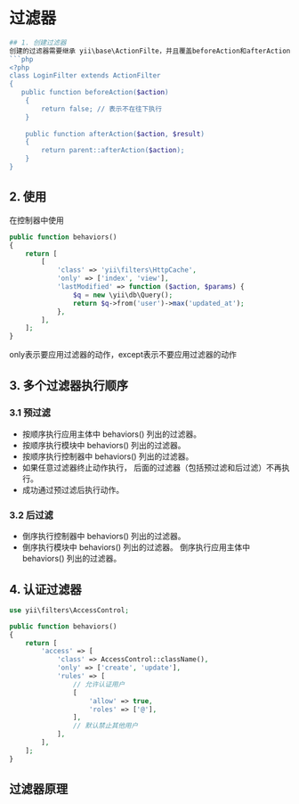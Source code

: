 # 过滤器
```php
## 1. 创建过滤器
创建的过滤器需要继承 yii\base\ActionFilte，并且覆盖beforeAction和afterAction，如果返回false表示不往下执行动作
​```php
<?php
class LoginFilter extends ActionFilter
{
   public function beforeAction($action)
    {
        return false; // 表示不在往下执行
    }
    
    public function afterAction($action, $result)
    {
    	return parent::afterAction($action);
    }
}
```

## 2. 使用
在控制器中使用
```php
public function behaviors()
{
    return [
        [
            'class' => 'yii\filters\HttpCache',
            'only' => ['index', 'view'],
            'lastModified' => function ($action, $params) {
                $q = new \yii\db\Query();
                return $q->from('user')->max('updated_at');
            },
        ],
    ];
}
```
only表示要应用过滤器的动作，except表示不要应用过滤器的动作

## 3. 多个过滤器执行顺序
### 3.1 预过滤
- 按顺序执行应用主体中 behaviors() 列出的过滤器。
- 按顺序执行模块中 behaviors() 列出的过滤器。
- 按顺序执行控制器中 behaviors() 列出的过滤器。
- 如果任意过滤器终止动作执行， 后面的过滤器（包括预过滤和后过滤）不再执行。
- 成功通过预过滤后执行动作。
### 3.2 后过滤
- 倒序执行控制器中 behaviors() 列出的过滤器。
- 倒序执行模块中 behaviors() 列出的过滤器。
倒序执行应用主体中 behaviors() 列出的过滤器。

## 4. 认证过滤器
```php
use yii\filters\AccessControl;

public function behaviors()
{
    return [
        'access' => [
            'class' => AccessControl::className(),
            'only' => ['create', 'update'],
            'rules' => [
                // 允许认证用户
                [
                    'allow' => true,
                    'roles' => ['@'],
                ],
                // 默认禁止其他用户
            ],
        ],
    ];
}
```

## 过滤器原理






```

```